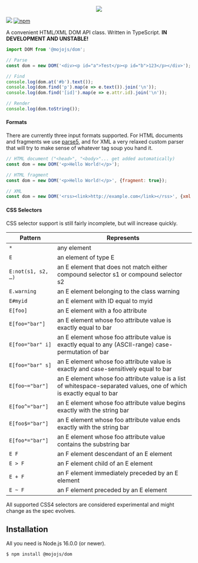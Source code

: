<p align="center">
  <a href="https://mojojs.org">
    <img src="https://github.com/mojolicious/mojo.js/blob/main/docs/images/logo.png?raw=true" style="margin: 0 auto;">
  </a>
</p>

[![](https://github.com/mojolicious/dom.js/workflows/test/badge.svg)](https://github.com/mojolicious/dom.js/actions)
[![npm](https://img.shields.io/npm/v/@mojojs/dom.svg)](https://www.npmjs.com/package/@mojojs/dom)

A convenient HTML/XML DOM API class. Written in TypeScript. **IN DEVELOPMENT AND UNSTABLE!**

```js
import DOM from '@mojojs/dom';

// Parse
const dom = new DOM('<div><p id="a">Test</p><p id="b">123</p></div>');

// Find
console.log(dom.at('#b').text());
console.log(dom.find('p').map(e => e.text()).join('\n'));
console.log(dom.find('[id]').map(e => e.attr.id).join('\n'));

// Render
console.log(dom.toString());
```

#### Formats

There are currently three input formats supported. For HTML documents and fragments we use
[parse5](https://www.npmjs.com/package/parse5), and for XML a very relaxed custom parser that will try to make sense of
whatever tag soup you hand it.

```js
// HTML document ("<head>", "<body>"... get added automatically)
const dom = new DOM('<p>Hello World!</p>');

// HTML fragment
const dom = new DOM('<p>Hello World!</p>', {fragment: true});

// XML
const dom = new DOM('<rss><link>http://example.com</link></rss>', {xml: true});
```

#### CSS Selectors

CSS selector support is still fairly incomplete, but will increase quickly.

| Pattern            | Represents                                                                                                            |
| ---                | ---                                                                                                                   |
| `*`                | any element                                                                                                           |
| `E`                | an element of type E                                                                                                  |
| `E:not(s1, s2, …)` | an E element that does not match either compound selector s1 or compound selector s2                                  |
| `E.warning`        | an E element belonging to the class warning                                                                           |
| `E#myid`           | an E element with ID equal to myid                                                                                    |
| `E[foo]`           | an E element with a foo attribute                                                                                     |
| `E[foo="bar"]`     | an E element whose foo attribute value is exactly equal to bar                                                        |
| `E[foo="bar" i]`   | an E element whose foo attribute value is exactly equal to any (ASCII-range) case-permutation of bar                  |
| `E[foo="bar" s]`   | an E element whose foo attribute value is exactly and case-sensitively equal to bar                                   |
| `E[foo~="bar"]`    | an E element whose foo attribute value is a list of whitespace-separated values, one of which is exactly equal to bar |
| `E[foo^="bar"]`    | an E element whose foo attribute value begins exactly with the string bar                                             |
| `E[foo$="bar"]`    | an E element whose foo attribute value ends exactly with the string bar                                               |
| `E[foo*="bar"]`    | an E element whose foo attribute value contains the substring bar                                                     |
| `E F`              | an F element descendant of an E element                                                                               |
| `E > F`            | an F element child of an E element                                                                                    |
| `E + F`            | an F element immediately preceded by an E element                                                                     |
| `E ~ F`            | an F element preceded by an E element                                                                                 |

All supported CSS4 selectors are considered experimental and might change as the spec evolves.

## Installation

All you need is Node.js 16.0.0 (or newer).

```
$ npm install @mojojs/dom
```
